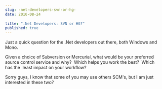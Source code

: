```yaml
---
slug: -net-developers-svn-or-hg-
date: 2010-08-24
 
title: ".Net Developers: SVN or HG?"
published: true
---
```

Just a quick question for the .Net developers out there, both Windows and Mono.<p /><div>Given a choice of Subversion or Mercurial, what would be your preferred source control service and why?  Which helps you work the best?  Which has the  least impact on your workflow?</div> <p /><div>Sorry guys, I know that some of you may use others SCM&#39;s, but I am just interested in these two?</div>

